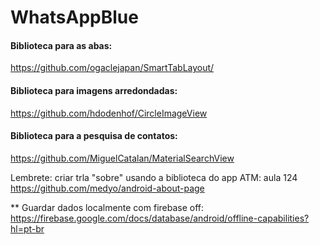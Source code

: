 # WhatsAppBlue

#### Biblioteca para as abas: 

https://github.com/ogaclejapan/SmartTabLayout/

#### Biblioteca para imagens arredondadas:

https://github.com/hdodenhof/CircleImageView

#### Biblioteca para a pesquisa de contatos:

https://github.com/MiguelCatalan/MaterialSearchView

Lembrete: criar trla "sobre" usando a biblioteca do app ATM: aula 124
https://github.com/medyo/android-about-page


** Guardar dados localmente com firebase off: https://firebase.google.com/docs/database/android/offline-capabilities?hl=pt-br
